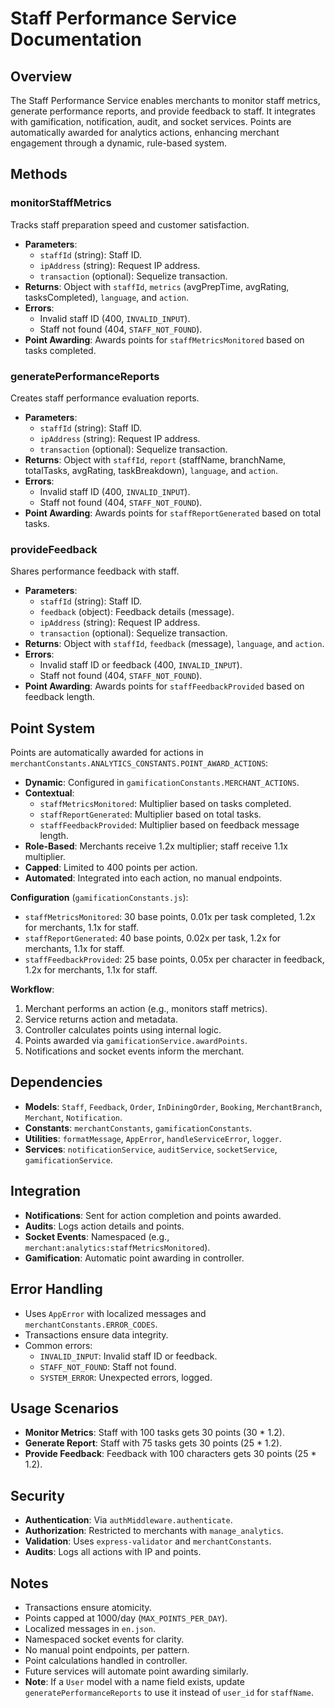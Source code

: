 # Staff Performance Service Documentation

## Overview
The Staff Performance Service enables merchants to monitor staff metrics, generate performance reports, and provide feedback to staff. It integrates with gamification, notification, audit, and socket services. Points are automatically awarded for analytics actions, enhancing merchant engagement through a dynamic, rule-based system.

## Methods

### monitorStaffMetrics
Tracks staff preparation speed and customer satisfaction.

- **Parameters**:
  - `staffId` (string): Staff ID.
  - `ipAddress` (string): Request IP address.
  - `transaction` (optional): Sequelize transaction.
- **Returns**: Object with `staffId`, `metrics` (avgPrepTime, avgRating, tasksCompleted), `language`, and `action`.
- **Errors**:
  - Invalid staff ID (400, `INVALID_INPUT`).
  - Staff not found (404, `STAFF_NOT_FOUND`).
- **Point Awarding**: Awards points for `staffMetricsMonitored` based on tasks completed.

### generatePerformanceReports
Creates staff performance evaluation reports.

- **Parameters**:
  - `staffId` (string): Staff ID.
  - `ipAddress` (string): Request IP address.
  - `transaction` (optional): Sequelize transaction.
- **Returns**: Object with `staffId`, `report` (staffName, branchName, totalTasks, avgRating, taskBreakdown), `language`, and `action`.
- **Errors**:
  - Invalid staff ID (400, `INVALID_INPUT`).
  - Staff not found (404, `STAFF_NOT_FOUND`).
- **Point Awarding**: Awards points for `staffReportGenerated` based on total tasks.

### provideFeedback
Shares performance feedback with staff.

- **Parameters**:
  - `staffId` (string): Staff ID.
  - `feedback` (object): Feedback details (message).
  - `ipAddress` (string): Request IP address.
  - `transaction` (optional): Sequelize transaction.
- **Returns**: Object with `staffId`, `feedback` (message), `language`, and `action`.
- **Errors**:
  - Invalid staff ID or feedback (400, `INVALID_INPUT`).
  - Staff not found (404, `STAFF_NOT_FOUND`).
- **Point Awarding**: Awards points for `staffFeedbackProvided` based on feedback length.

## Point System
Points are automatically awarded for actions in `merchantConstants.ANALYTICS_CONSTANTS.POINT_AWARD_ACTIONS`:
- **Dynamic**: Configured in `gamificationConstants.MERCHANT_ACTIONS`.
- **Contextual**:
  - `staffMetricsMonitored`: Multiplier based on tasks completed.
  - `staffReportGenerated`: Multiplier based on total tasks.
  - `staffFeedbackProvided`: Multiplier based on feedback message length.
- **Role-Based**: Merchants receive 1.2x multiplier; staff receive 1.1x multiplier.
- **Capped**: Limited to 400 points per action.
- **Automated**: Integrated into each action, no manual endpoints.

**Configuration** (`gamificationConstants.js`):
- `staffMetricsMonitored`: 30 base points, 0.01x per task completed, 1.2x for merchants, 1.1x for staff.
- `staffReportGenerated`: 40 base points, 0.02x per task, 1.2x for merchants, 1.1x for staff.
- `staffFeedbackProvided`: 25 base points, 0.05x per character in feedback, 1.2x for merchants, 1.1x for staff.

**Workflow**:
1. Merchant performs an action (e.g., monitors staff metrics).
2. Service returns action and metadata.
3. Controller calculates points using internal logic.
4. Points awarded via `gamificationService.awardPoints`.
5. Notifications and socket events inform the merchant.

## Dependencies
- **Models**: `Staff`, `Feedback`, `Order`, `InDiningOrder`, `Booking`, `MerchantBranch`, `Merchant`, `Notification`.
- **Constants**: `merchantConstants`, `gamificationConstants`.
- **Utilities**: `formatMessage`, `AppError`, `handleServiceError`, `logger`.
- **Services**: `notificationService`, `auditService`, `socketService`, `gamificationService`.

## Integration
- **Notifications**: Sent for action completion and points awarded.
- **Audits**: Logs action details and points.
- **Socket Events**: Namespaced (e.g., `merchant:analytics:staffMetricsMonitored`).
- **Gamification**: Automatic point awarding in controller.

## Error Handling
- Uses `AppError` with localized messages and `merchantConstants.ERROR_CODES`.
- Transactions ensure data integrity.
- Common errors:
  - `INVALID_INPUT`: Invalid staff ID or feedback.
  - `STAFF_NOT_FOUND`: Staff not found.
  - `SYSTEM_ERROR`: Unexpected errors, logged.

## Usage Scenarios
- **Monitor Metrics**: Staff with 100 tasks gets 30 points (30 * 1.2).
- **Generate Report**: Staff with 75 tasks gets 30 points (25 * 1.2).
- **Provide Feedback**: Feedback with 100 characters gets 30 points (25 * 1.2).

## Security
- **Authentication**: Via `authMiddleware.authenticate`.
- **Authorization**: Restricted to merchants with `manage_analytics`.
- **Validation**: Uses `express-validator` and `merchantConstants`.
- **Audits**: Logs all actions with IP and points.

## Notes
- Transactions ensure atomicity.
- Points capped at 1000/day (`MAX_POINTS_PER_DAY`).
- Localized messages in `en.json`.
- Namespaced socket events for clarity.
- No manual point endpoints, per pattern.
- Point calculations handled in controller.
- Future services will automate point awarding similarly.
- **Note**: If a `User` model with a name field exists, update `generatePerformanceReports` to use it instead of `user_id` for `staffName`.